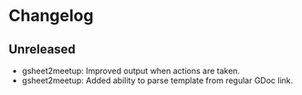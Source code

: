 # Changelog

## Unreleased

- gsheet2meetup: Improved output when actions are taken.
- gsheet2meetup: Added ability to parse template from regular GDoc link.
